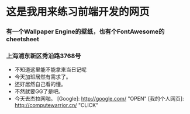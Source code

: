 # 这是我用来练习前端开发的网页
### 有一个Wallpaper Engine的壁纸，也有个FontAwesome的cheetsheet
### 上海浦东新区秀沿路3768号
+ 不知道这里能不能拿来当日记呢
+ 今天加班居然有需求了。
+ 还好居然自己看的懂。
+ 不然就要GG了是吧。
+ 今天去杰拉网咖。
[Google]: http://google.com/ "OPEN"
[我的个人网页]: http://computewarrior.cn/ "CLICK"
